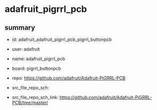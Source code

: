 # adafruit_pigrrl_pcb
 
## summary 
* id: adafruit_adafruit_pigrrl_pcb_pigrrl_buttonpcb
* user: adafruit
* name: adafruit_pigrrl_pcb
* board: pigrrl_buttonpcb
* repo: https://github.com/adafruit/Adafruit-PiGRRL-PCB



* src_file_repo_sch: 
* src_file_repo_sch_link: https://github.com/adafruit/Adafruit-PiGRRL-PCB/tree/master/





